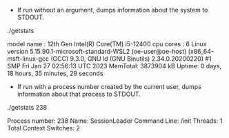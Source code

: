 - If run without an argument, dumps information about the system to STDOUT.

./getstats

model name      : 12th Gen Intel(R) Core(TM) i5-12400
cpu cores       : 6
Linux version 5.15.90.1-microsoft-standard-WSL2 (oe-user@oe-host) (x86_64-msft-linux-gcc (GCC) 9.3.0, GNU ld (GNU Binutils) 2.34.0.20200220) #1 SMP Fri Jan 27 02:56:13 UTC 2023
MemTotal:        3873904 kB
Uptime: 0 days, 18 hours, 35 minutes, 29 seconds

- If run with a process number created by the current user, dumps information about that process to STDOUT.

./getstats 238

Process number: 238
Name:   SessionLeader
Command Line: /init
Threads: 1
Total Context Switches: 2